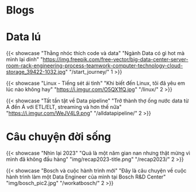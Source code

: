 # Blogs

# Data lú

{{< showcase "Thằng nhóc thích code và data" "Ngành Data có gì hot mà mình lại dính" "https://img.freepik.com/free-vector/big-data-center-server-room-rack-engineering-process-teamwork-computer-technology-cloud-storage_39422-1032.jpg" "/start_journey/" 1 >}}

{{< showcase "Linux - Tiếng sét ái tình" "Khi biết đến Linux, tôi đã yêu em lúc nào không hay" "https://i.imgur.com/O5QX1fQ.jpg" "/linux/" 2 >}}

{{< showcase "Tất tần tật về Data pipeline" "Trở thành thợ ống nước data từ A đến Á với ETL/ELT, streaming và hơn thế nữa" "https://i.imgur.com/WeJV4L9.png" "/alldatapipeline/" 2 >}}

# Câu chuyện đời sống

{{< showcase "Nhìn lại 2023" "Quả là một năm gian nan nhưng thật mừng vì mình đã không đầu hàng" "img/recap2023-title.png" "/recap2023/" 2 >}}

{{< showcase "Bosch và cuộc hành trình mới" "Đây là câu chuyện về cuộc hành trình làm một Data Engineer của mình tại Bosch R&D Center" "img/bosch_pic2.jpg" "/workatbosch/" 2 >}}


